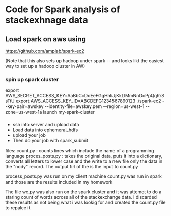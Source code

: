 # Code for Spark analysis of stackexhnage data

## Load spark on aws using 
https://github.com/amplab/spark-ec2

(Note that this also sets up hadoop under spark -- and looks likt the easiest way to set up a hadoop cluster in AW)

### spin up spark cluster
export AWS_SECRET_ACCESS_KEY=AaBbCcDdEeFGgHhIiJjKkLlMmNnOoPpQqRrSsTtU
export AWS_ACCESS_KEY_ID=ABCDEFG1234567890123
./spark-ec2 --key-pair=awskey --identity-file=awskey.pem --region=us-west-1 --zone=us-west-1a launch my-spark-cluster

###
- ssh into server and upload data
- Load data into ephemeral_hdfs 
- upload your job
- Then do your job with spark_submit



files:
count.py : counts lines which include the name of a programming language
proces_posts.py : takes the original data, puts it into a dictionary, converts all letters to lower case and the write to a new file only the data in the "nody" record.  The output firl of the is the input to count.py


process_posts.py was run on my client machine
count.py was run in spark and those are the results included in my homework


The file wc.py was also run on the spark cluster and it was attemot to do a staring count of words across all of the stackexchange data.  I discarded these results as not being what i was lookig for and created the count.py file to repalce it
